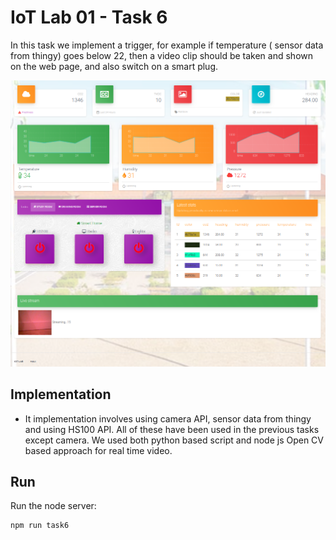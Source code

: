 IoT Lab 01 - Task 6
=====================================

In this task we implement a trigger, for example if temperature ( sensor data from thingy) goes below 22, then a video clip should be taken and shown on the web page, and also switch on a smart plug.

![Screenshot](https://github.com/iloveyii/iot-lab1/blob/demo/task6/src/public/images/screenshot1.png)


## Implementation
* It implementation involves using camera API, sensor data from thingy and using HS100 API. All of these have been used in the previous tasks except camera. We used both python based script and node js Open CV based approach for real time video.

## Run

Run the node server:
```bash
npm run task6
```
